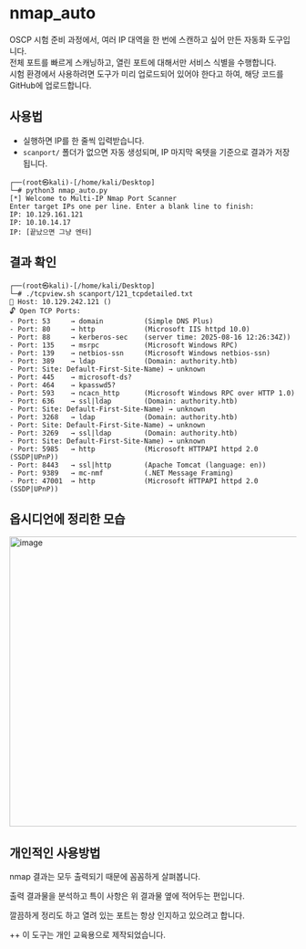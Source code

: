 # nmap_auto

OSCP 시험 준비 과정에서, 여러 IP 대역을 한 번에 스캔하고 싶어 만든 자동화 도구입니다.  
전체 포트를 빠르게 스캐닝하고, 열린 포트에 대해서만 서비스 식별을 수행합니다.  
시험 환경에서 사용하려면 도구가 미리 업로드되어 있어야 한다고 하여, 해당 코드를 GitHub에 업로드합니다.


## 사용법
- 실행하면 IP를 한 줄씩 입력받습니다.
- `scanport/` 폴더가 없으면 자동 생성되며, IP 마지막 옥텟을 기준으로 결과가 저장됩니다.

```
┌──(root㉿kali)-[/home/kali/Desktop]
└─# python3 nmap_auto.py                        
[*] Welcome to Multi-IP Nmap Port Scanner
Enter target IPs one per line. Enter a blank line to finish:
IP: 10.129.161.121
IP: 10.10.14.17
IP: [끝났으면 그냥 엔터]

```

## 결과 확인

```
┌──(root㉿kali)-[/home/kali/Desktop]
└─# ./tcpview.sh scanport/121_tcpdetailed.txt                                                
📡 Host: 10.129.242.121 ()
🔓 Open TCP Ports:
- Port: 53     → domain          (Simple DNS Plus)
- Port: 80     → http            (Microsoft IIS httpd 10.0)
- Port: 88     → kerberos-sec    (server time: 2025-08-16 12:26:34Z))
- Port: 135    → msrpc           (Microsoft Windows RPC)
- Port: 139    → netbios-ssn     (Microsoft Windows netbios-ssn)
- Port: 389    → ldap            (Domain: authority.htb)
- Port: Site: Default-First-Site-Name) → unknown        
- Port: 445    → microsoft-ds?  
- Port: 464    → kpasswd5?      
- Port: 593    → ncacn_http      (Microsoft Windows RPC over HTTP 1.0)
- Port: 636    → ssl|ldap        (Domain: authority.htb)
- Port: Site: Default-First-Site-Name) → unknown        
- Port: 3268   → ldap            (Domain: authority.htb)
- Port: Site: Default-First-Site-Name) → unknown        
- Port: 3269   → ssl|ldap        (Domain: authority.htb)
- Port: Site: Default-First-Site-Name) → unknown        
- Port: 5985   → http            (Microsoft HTTPAPI httpd 2.0 (SSDP|UPnP))
- Port: 8443   → ssl|http        (Apache Tomcat (language: en))
- Port: 9389   → mc-nmf          (.NET Message Framing)
- Port: 47001  → http            (Microsoft HTTPAPI httpd 2.0 (SSDP|UPnP))

```
## 옵시디언에 정리한 모습
<img width="670" height="508" alt="image" src="https://github.com/user-attachments/assets/e2f15f65-b3b8-48a7-80a8-25e027459e27" />



## 개인적인 사용방법
nmap 결과는 모두 출력되기 때문에 꼼꼼하게 살펴봅니다.

출력 결과물을 분석하고 특이 사항은 위 결과물 옆에 적어두는 편입니다. 

깔끔하게 정리도 하고 열려 있는 포트는 항상 인지하고 있으려고 합니다. 

++
이 도구는 개인 교육용으로 제작되었습니다.
